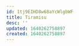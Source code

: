 ```yaml
---
id: 1tj9EIHD8w68aYcWlgbWF
title: Tiramisu
desc: ''
updated: 1640262758897
created: 1640262758897
---
```



